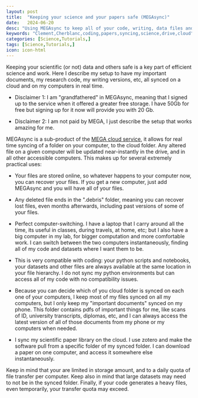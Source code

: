 ```yaml
---
layout: post
title:  "Keeping your science and your papers safe (MEGAsync)"
date:   2024-06-20
desc: "Using MEGAsync to keep all of your code, writing, data files and paper library safe"
keywords: "Clement,Cherblanc,coding,papers,syncing,science,drive,cloud"
categories: [Science,Tutorials,]
tags: [Science,Tutorials,]
icon: icon-html
---
```


Keeping your scientific (or not) data and others safe is a key part of efficient science and work. Here I describe my setup to have my important documents, my research code, my writing versions, etc, all synced on a cloud and on my computers in real time.

- Disclaimer 1: I am "grandfathered" in MEGAsync, meaning that I signed up to the service when it offered a greater free storage. I have 50Gb for free but signing up for it now will provide you with 20 Gb.

- Disclaimer 2: I am not paid by MEGA, I just describe the setup that works amazing for me.
	
MEGAsync is a sub-product of the [MEGA cloud service](https://mega.nz), it allows for real time syncing of a folder on your computer, to the cloud folder. Any altered file on a given computer will be updated near-instantly in the drive, and in all other accessible computers. This makes up for several extremely practical uses:

- Your files are stored online, so whatever happens to your computer now, you can recover your files. If you get a new computer, just add MEGAsync and you will have all of your files.

- Any deleted file ends in the ".debris" folder, meaning you can recover lost files, even months afterwards, including past versions of some of your files.

- Perfect computer-switching. I have a laptop that I carry around all the time, its useful in classes, during travels, at home, etc; but I also have a big computer in my lab, for bigger computation and more comfortable work. I can switch between the two computers instantaneously, finding all of my code and datasets where I want them to be.

- This is very compatible with coding: your python scripts and notebooks, your datasets and other files are always available at the same location in your file hierarchy. I do not sync my python environments but can access all of my code with no compatibility issues.

- Because you can decide which of you cloud folder is synced on each one of your computers, I keep most of my files synced on all my computers, but I only keep my "important documents" synced on my phone. This folder contains pdfs of important things for me, like scans of ID, university transcripts, diplomas, etc, and I can always access the latest version of all of those documents from my phone or my computers when needed.

- I sync my scientific paper library on the cloud. I use zotero and make the software pull from a specific folder of my synced folder. I can download a paper on one computer, and access it somewhere else instantaneously.
	
Keep in mind that your are limited in storage amount, and to a daily quota of file transfer per computer. Keep also in mind that large datasets may need to not be in the synced folder. Finally, if your code generates a heavy files, even temporarily, your transfer quota may exceed.

